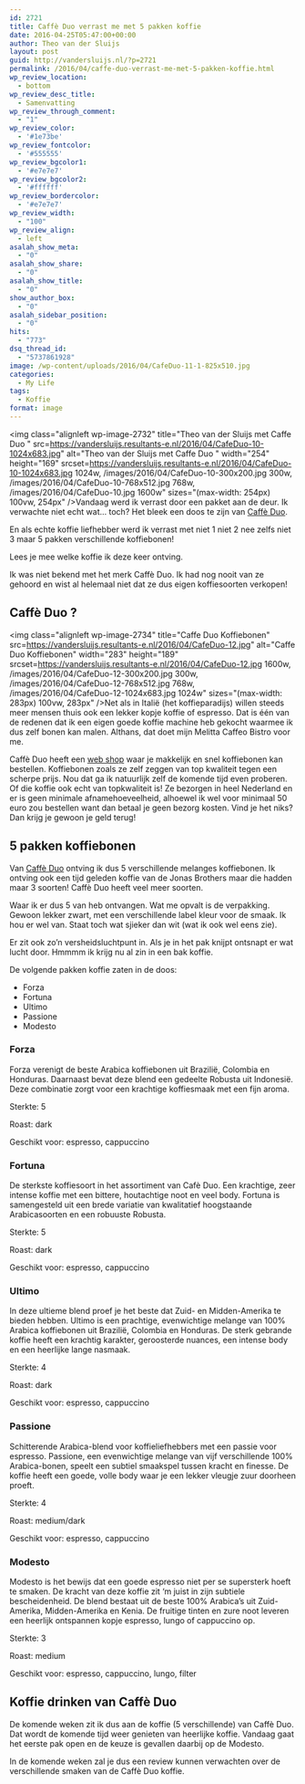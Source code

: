 ```yaml
---
id: 2721
title: Caffè Duo verrast me met 5 pakken koffie
date: 2016-04-25T05:47:00+00:00
author: Theo van der Sluijs
layout: post
guid: http://vandersluijs.nl/?p=2721
permalink: /2016/04/caffe-duo-verrast-me-met-5-pakken-koffie.html
wp_review_location:
  - bottom
wp_review_desc_title:
  - Samenvatting
wp_review_through_comment:
  - "1"
wp_review_color:
  - '#1e73be'
wp_review_fontcolor:
  - '#555555'
wp_review_bgcolor1:
  - '#e7e7e7'
wp_review_bgcolor2:
  - '#ffffff'
wp_review_bordercolor:
  - '#e7e7e7'
wp_review_width:
  - "100"
wp_review_align:
  - left
asalah_show_meta:
  - "0"
asalah_show_share:
  - "0"
asalah_show_title:
  - "0"
show_author_box:
  - "0"
asalah_sidebar_position:
  - "0"
hits:
  - "773"
dsq_thread_id:
  - "5737861928"
image: /wp-content/uploads/2016/04/CafeDuo-11-1-825x510.jpg
categories:
  - My Life
tags:
  - Koffie
format: image
---
```

<img class="alignleft wp-image-2732" title="Theo van der Sluijs met Caffe Duo " src=https://vandersluijs.resultants-e.nl/2016/04/CafeDuo-10-1024x683.jpg" alt="Theo van der Sluijs met Caffe Duo " width="254" height="169" srcset=https://vandersluijs.resultants-e.nl/2016/04/CafeDuo-10-1024x683.jpg 1024w, /images/2016/04/CafeDuo-10-300x200.jpg 300w, /images/2016/04/CafeDuo-10-768x512.jpg 768w, /images/2016/04/CafeDuo-10.jpg 1600w" sizes="(max-width: 254px) 100vw, 254px" />Vandaag werd ik verrast door een pakket aan de deur. Ik verwachte niet echt wat&#8230; toch? Het bleek een doos te zijn van [Caffè Duo](http://www.koffiebonen-bestellen.nl/boon/?tt=20920_12_97738_&r=%2F).

En als echte koffie liefhebber werd ik verrast met niet 1 niet 2 nee zelfs niet 3 maar 5 pakken verschillende koffiebonen!

Lees je mee welke koffie ik deze keer ontving.<!--more-->

Ik was niet bekend met het merk Caffè Duo. Ik had nog nooit van ze gehoord en wist al helemaal niet dat ze dus eigen koffiesoorten verkopen!

## Caffè Duo ?

<img class="alignleft wp-image-2734" title="Caffe Duo Koffiebonen" src=https://vandersluijs.resultants-e.nl/2016/04/CafeDuo-12.jpg" alt="Caffe Duo Koffiebonen" width="283" height="189" srcset=https://vandersluijs.resultants-e.nl/2016/04/CafeDuo-12.jpg 1600w, /images/2016/04/CafeDuo-12-300x200.jpg 300w, /images/2016/04/CafeDuo-12-768x512.jpg 768w, /images/2016/04/CafeDuo-12-1024x683.jpg 1024w" sizes="(max-width: 283px) 100vw, 283px" />Net als in Italië (het koffieparadijs) willen steeds meer mensen thuis ook een lekker kopje koffie of espresso. Dat is één van de redenen dat ik een eigen goede koffie machine heb gekocht waarmee ik dus zelf bonen kan malen. Althans, dat doet mijn Melitta Caffeo Bistro voor me.

Caffè Duo heeft een [web shop](http://www.koffiebonen-bestellen.nl/boon/?tt=20920_12_97738_&r=%2F) waar je makkelijk en snel koffiebonen kan bestellen. Koffiebonen zoals ze zelf zeggen van top kwaliteit tegen een scherpe prijs. Nou dat ga ik natuurlijk zelf de komende tijd even proberen. Of die koffie ook echt van topkwaliteit is! Ze bezorgen in heel Nederland en er is geen minimale afnamehoeveelheid, alhoewel ik wel voor minimaal 50 euro zou bestellen want dan betaal je geen bezorg kosten. Vind je het niks? Dan krijg je gewoon je geld terug!

## 5 pakken koffiebonen

Van [Caffè Duo](http://www.koffiebonen-bestellen.nl/boon/?tt=20920_12_97738_&r=%2F) ontving ik dus 5 verschillende melanges koffiebonen. Ik ontving ook een tijd geleden koffie van de Jonas Brothers maar die hadden maar 3 soorten! Caffè Duo heeft veel meer soorten.

Waar ik er dus 5 van heb ontvangen. Wat me opvalt is de verpakking. Gewoon lekker zwart, met een verschillende label kleur voor de smaak. Ik hou er wel van. Staat toch wat sjieker dan wit (wat ik ook wel eens zie).

Er zit ook zo&#8217;n versheidsluchtpunt in. Als je in het pak knijpt ontsnapt er wat lucht door. Hmmmm ik krijg nu al zin in een bak koffie.

De volgende pakken koffie zaten in de doos:

  * Forza
  * Fortuna
  * Ultimo
  * Passione
  * Modesto

### Forza

Forza verenigt de beste Arabica koffiebonen uit Brazilië, Colombia en Honduras. Daarnaast bevat deze blend een gedeelte Robusta uit Indonesië. Deze combinatie zorgt voor een krachtige koffiesmaak met een fijn aroma.

Sterkte: 5
  
Roast: dark
  
Geschikt voor: espresso, cappuccino

### Fortuna

De sterkste koffiesoort in het assortiment van Cafè Duo. Een krachtige, zeer intense koffie met een bittere, houtachtige noot en veel body. Fortuna is samengesteld uit een brede variatie van kwalitatief hoogstaande Arabicasoorten en een robuuste Robusta.

Sterkte: 5
  
Roast: dark
  
Geschikt voor: espresso, cappuccino

### Ultimo

In deze ultieme blend proef je het beste dat Zuid- en Midden-Amerika te bieden hebben. Ultimo is een prachtige, evenwichtige melange van 100% Arabica koffiebonen uit Brazilië, Colombia en Honduras. De sterk gebrande koffie heeft een krachtig karakter, geroosterde nuances, een intense body en een heerlijke lange nasmaak.

Sterkte: 4
  
Roast: dark
  
Geschikt voor: espresso, cappuccino

### Passione

Schitterende Arabica-blend voor koffieliefhebbers met een passie voor espresso. Passione, een evenwichtige melange van vijf verschillende 100% Arabica-bonen, speelt een subtiel smaakspel tussen kracht en finesse. De koffie heeft een goede, volle body waar je een lekker vleugje zuur doorheen proeft.

Sterkte: 4
  
Roast: medium/dark
  
Geschikt voor: espresso, cappuccino

### Modesto

Modesto is het bewijs dat een goede espresso niet per se supersterk hoeft te smaken. De kracht van deze koffie zit ‘m juist in zijn subtiele bescheidenheid. De blend bestaat uit de beste 100% Arabica’s uit Zuid-Amerika, Midden-Amerika en Kenia. De fruitige tinten en zure noot leveren een heerlijk ontspannen kopje espresso, lungo of cappuccino op.

Sterkte: 3
  
Roast: medium
  
Geschikt voor: espresso, cappuccino, lungo, filter

## Koffie drinken van Caffè Duo

De komende weken zit ik dus aan de koffie (5 verschillende) van Caffè Duo. Dat wordt de komende tijd weer genieten van heerlijke koffie. Vandaag gaat het eerste pak open en de keuze is gevallen daarbij op de Modesto.

In de komende weken zal je dus een review kunnen verwachten over de verschillende smaken van de Caffè Duo koffie.